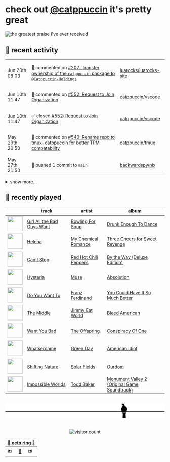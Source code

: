 # check out [@catppuccin](https://github.com/catppuccin) it's pretty great

![the greatest praise i've ever received](https://github.com/user-attachments/assets/ad888e4f-7a22-4eac-85a7-744eacd8eb46)

## 📅 recent activity

<!-- SCRIPT:REPLACE:GITHUB -->
<table>
<tbody>
<tr>
<td><span title='2025-06-20T08:03:48+00:00'>Jun 20th 08:03</span></td>
<td>

💬 commented on [#207: Transfer ownership of the `catppuccin` package to `@Catppuccin-Holdings`](https://github.com/luarocks/luarocks-site/issues/207)

</td>
<td>

[luarocks/luarocks-site](https://github.com/luarocks/luarocks-site)

</td>
</tr>
<tr>
<td><span title='2025-06-10T11:47:32+00:00'>Jun 10th 11:47</span></td>
<td>

💬 commented on [#552: Request to Join Organization](https://github.com/catppuccin/vscode/issues/552)

</td>
<td>

[catppuccin/vscode](https://github.com/catppuccin/vscode)

</td>
</tr>
<tr>
<td><span title='2025-06-10T11:47:32+00:00'>Jun 10th 11:47</span></td>
<td>

✅ closed [#552: Request to Join Organization](https://github.com/catppuccin/vscode/issues/552)

</td>
<td>

[catppuccin/vscode](https://github.com/catppuccin/vscode)

</td>
</tr>
<tr>
<td><span title='2025-05-29T20:50:44+00:00'>May 29th 20:50</span></td>
<td>

💬 commented on [#540: Rename repo to tmux-catppuccin for better TPM compatability](https://github.com/catppuccin/tmux/issues/540)

</td>
<td>

[catppuccin/tmux](https://github.com/catppuccin/tmux)

</td>
</tr>
<tr>
<td><span title='2025-05-27T21:50:47+00:00'>May 27th 21:50</span></td>
<td>

🚢 pushed 1 commit to `main`

</td>
<td>

[backwardspy/nix](https://github.com/backwardspy/nix)

</td>
</tr>
</tbody>
</table>

<details>
<summary>show more...</summary>
<table>
<tbody>
<tr>
<td><span title='2025-05-27T16:14:51+00:00'>May 27th 16:14</span></td>
<td>

💬 commented on [#540: Rename repo to tmux-catppuccin for better TPM compatability](https://github.com/catppuccin/tmux/issues/540)

</td>
<td>

[catppuccin/tmux](https://github.com/catppuccin/tmux)

</td>
</tr>
<tr>
<td><span title='2025-05-24T09:26:23+00:00'>May 24th 09:26</span></td>
<td>

🚢 pushed 1 commit to `main`

</td>
<td>

[catppuccin/helix](https://github.com/catppuccin/helix)

</td>
</tr>
<tr>
<td><span title='2025-05-24T09:26:22+00:00'>May 24th 09:26</span></td>
<td>

🎉 closed [#74: fix #73 (Assets contain mouse pointer)](https://github.com/catppuccin/helix/pull/74)

</td>
<td>

[catppuccin/helix](https://github.com/catppuccin/helix)

</td>
</tr>
<tr>
<td><span title='2025-05-24T09:26:00+00:00'>May 24th 09:26</span></td>
<td>

💬 commented on [#74: fix #73 (Assets contain mouse pointer)](https://github.com/catppuccin/helix/pull/74)

</td>
<td>

[catppuccin/helix](https://github.com/catppuccin/helix)

</td>
</tr>
</tbody>
</table>
</details>
<!-- SCRIPT:REPLACE:GITHUB -->

## 🎵 recently played

<!-- SCRIPT:REPLACE:SPOTIFY -->
| | track | artist | album |
| - | - | - | - |
| <img src="https://i.scdn.co/image/ab67616d0000485197ed7b212715424daac8c600" width="48" height="48"> | [Girl All the Bad Guys Want](https://open.spotify.com/track/0KqyBk4aVT88TEqBIC8mAP) | [Bowling For Soup](https://open.spotify.com/artist/5ND0mGcL9SKSjWIjPd0xIb) | [Drunk Enough To Dance](https://open.spotify.com/track/0KqyBk4aVT88TEqBIC8mAP) |
| <img src="https://i.scdn.co/image/ab67616d00004851cab7ae4868e9f9ce6bdfdf43" width="48" height="48"> | [Helena](https://open.spotify.com/track/5dTHtzHFPyi8TlTtzoz1J9) | [My Chemical Romance](https://open.spotify.com/artist/7FBcuc1gsnv6Y1nwFtNRCb) | [Three Cheers for Sweet Revenge](https://open.spotify.com/track/5dTHtzHFPyi8TlTtzoz1J9) |
| <img src="https://i.scdn.co/image/ab67616d00004851de1af2785a83cc660155a0c4" width="48" height="48"> | [Can't Stop](https://open.spotify.com/track/3ZOEytgrvLwQaqXreDs2Jx) | [Red Hot Chili Peppers](https://open.spotify.com/artist/0L8ExT028jH3ddEcZwqJJ5) | [By the Way (Deluxe Edition)](https://open.spotify.com/track/3ZOEytgrvLwQaqXreDs2Jx) |
| <img src="https://i.scdn.co/image/ab67616d000048513303a842ee1bc0b23204333d" width="48" height="48"> | [Hysteria](https://open.spotify.com/track/0knbMPVHpFbsx38pLoYSRs) | [Muse](https://open.spotify.com/artist/12Chz98pHFMPJEknJQMWvI) | [Absolution](https://open.spotify.com/track/0knbMPVHpFbsx38pLoYSRs) |
| <img src="https://i.scdn.co/image/ab67616d0000485192c508bc5a40ea588bcaed38" width="48" height="48"> | [Do You Want To](https://open.spotify.com/track/6WrnSlcN0dzTO80mVVbBto) | [Franz Ferdinand](https://open.spotify.com/artist/0XNa1vTidXlvJ2gHSsRi4A) | [You Could Have It So Much Better](https://open.spotify.com/track/6WrnSlcN0dzTO80mVVbBto) |
| <img src="https://i.scdn.co/image/ab67616d0000485195d1d98c5176e4f982bd73d6" width="48" height="48"> | [The Middle](https://open.spotify.com/track/6GG73Jik4jUlQCkKg9JuGO) | [Jimmy Eat World](https://open.spotify.com/artist/3Ayl7mCk0nScecqOzvNp6s) | [Bleed American](https://open.spotify.com/track/6GG73Jik4jUlQCkKg9JuGO) |
| <img src="https://i.scdn.co/image/ab67616d000048512d4c593f0f35672767d881a9" width="48" height="48"> | [Want You Bad](https://open.spotify.com/track/6hwQ69v7VbPhTTR2fOtYX7) | [The Offspring](https://open.spotify.com/artist/5LfGQac0EIXyAN8aUwmNAQ) | [Conspiracy Of One](https://open.spotify.com/track/6hwQ69v7VbPhTTR2fOtYX7) |
| <img src="https://i.scdn.co/image/ab67616d0000485108a1b1e0674086d3f1995e1b" width="48" height="48"> | [Whatsername](https://open.spotify.com/track/6CVWD0WRqwbR4HsiKHk1j3) | [Green Day](https://open.spotify.com/artist/7oPftvlwr6VrsViSDV7fJY) | [American Idiot](https://open.spotify.com/track/6CVWD0WRqwbR4HsiKHk1j3) |
| <img src="https://i.scdn.co/image/ab67616d00004851822ef612862fb2ac73ade61f" width="48" height="48"> | [Shifting Nature](https://open.spotify.com/track/2A38M8EJAxmFZNpcGowqs0) | [Solar Fields](https://open.spotify.com/artist/7GyhmlEy51sGUE09A5AWzc) | [Ourdom](https://open.spotify.com/track/2A38M8EJAxmFZNpcGowqs0) |
| <img src="https://i.scdn.co/image/ab67616d00004851449d4048f5ee299a444814ea" width="48" height="48"> | [Impossible Worlds](https://open.spotify.com/track/2pjxenZVHSGc9htsssy1tX) | [Todd Baker](https://open.spotify.com/artist/2RfwvVMJyYSZNtzYu67LL4) | [Monument Valley 2 (Original Game Soundtrack)](https://open.spotify.com/track/2pjxenZVHSGc9htsssy1tX) |

<!-- SCRIPT:REPLACE:SPOTIFY -->

<br>

<div align="center">

<picture>
    <source media="(prefers-color-scheme: light)" srcset="assets/pigeon-light.svg">
    <source media="(prefers-color-scheme: dark)" srcset="assets/pigeon-dark.svg">
    <img alt="pigeon sitting on a wire" src="assets/pigeon-light.svg">
</picture>

<br>
<br>

![visitor count](https://profile-counter.glitch.me/backwardspy/count.svg)

<table>
    <thead>
        <th colspan="3"><a href="https://octo-ring.com">🐙 octo ring 🐙</a></th>
    </thead>
    <tbody>
        <td><a href="https://octo-ring.com/p/backwardspy/prev">⏮️</a></td>
        <td><a href="https://octo-ring.com/p/backwardspy/random">🔀</a></td>
        <td><a href="https://octo-ring.com/p/backwardspy/next">⏭️</a></td>
    </tbody>
</table>

</div>
